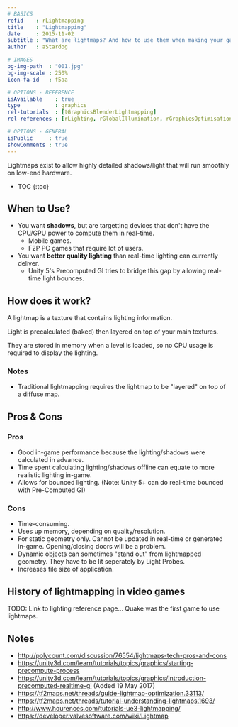 ```yaml
---
# BASICS
refid    : rLightmapping
title    : "Lightmapping"
date     : 2015-11-02
subtitle : "What are lightmaps? And how to use them when making your game."
author   : aStardog

# IMAGES
bg-img-path  : "001.jpg"
bg-img-scale : 250%
icon-fa-id   : f5aa

# OPTIONS - REFERENCE
isAvailable    : true
type           : graphics
rel-tutorials  : [tGraphicsBlenderLightmapping]
rel-references : [rLighting, rGlobalIllumination, rGraphicsOptimisation]

# OPTIONS - GENERAL
isPublic     : true
showComments : true
---
```

Lightmaps exist to allow highly detailed shadows/light that will run smoothly on low-end hardware.

* TOC
{:toc}

## When to Use?

* You want **shadows**, but are targetting devices that don't have the CPU/GPU power to compute them in real-time.
  * Mobile games.
  * F2P PC games that require lot of users.
* You want **better quality lighting** than real-time lighting can currently deliver.
  * Unity 5's Precomputed GI tries to bridge this gap by allowing real-time light bounces.

## How does it work?

A lightmap is a texture that contains lighting information.

Light is precalculated (baked) then layered on top of your main textures.

They are stored in memory when a level is loaded, so no CPU usage is required to display the lighting.

### Notes

* Traditional lightmapping requires the lightmap to be "layered" on top of a diffuse map.

## Pros &amp; Cons

### Pros

* Good in-game performance because the lighting/shadows were calculated in advance.
* Time spent calculating lighting/shadows offline can equate to more realistic lighting in-game.
* Allows for bounced lighting. (Note: Unity 5+ can do real-time bounced with Pre-Computed GI)

### Cons

* Time-consuming.
* Uses up memory, depending on quality/resolution.
* For static geometry only. Cannot be updated in real-time or generated in-game. Opening/closing doors will be a problem.
* Dynamic objects can sometimes "stand out" from lightmapped geometry. They have to be lit seperately by Light Probes.
* Increases file size of application.

## History of lightmapping in video games

TODO: Link to lighting reference page...
Quake was the first game to use lightmaps.

## Notes

* http://polycount.com/discussion/76554/lightmaps-tech-pros-and-cons
* https://unity3d.com/learn/tutorials/topics/graphics/starting-precompute-process
* https://unity3d.com/learn/tutorials/topics/graphics/introduction-precomputed-realtime-gi (Added 19 May 2017)
* https://tf2maps.net/threads/guide-lightmap-optimization.33113/
* https://tf2maps.net/threads/tutorial-understanding-lightmaps.1693/
* http://www.hourences.com/tutorials-ue3-lightmapping/
* https://developer.valvesoftware.com/wiki/Lightmap